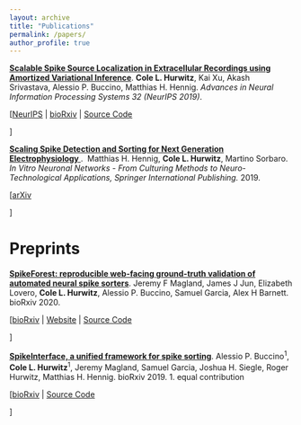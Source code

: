 ```yaml
---
layout: archive
title: "Publications"
permalink: /papers/
author_profile: true
---
```

<p>
<a href="https://papers.nips.cc/paper/8720-scalable-spike-source-localization-in-extracellular-recordings-using-amortized-variational-inference"><b>Scalable Spike Source Localization in Extracellular Recordings using Amortized Variational Inference</b></a>.&nbsp;<b>Cole L. Hurwitz</b>, Kai Xu, Akash Srivastava, Alessio P. Buccino, Matthias H. Hennig. <i> Advances in Neural Information Processing Systems 32 (NeurIPS 2019)</i>.
<p>
   [<a href="https://papers.nips.cc/paper/8720-scalable-spike-source-localization-in-extracellular-recordings-using-amortized-variational-inference">NeurIPS</a>
   | <a href="https://www.biorxiv.org/content/10.1101/656389v1">bioRxiv</a>
   | <a href="https://github.com/colehurwitz/decay_model">Source Code</a>

 ]
</p>

<p>
<a href="https://arxiv.org/abs/1809.01051"><b>Scaling Spike Detection and Sorting for Next Generation Electrophysiology
</b></a>.&nbsp; Matthias H. Hennig, <b>Cole L. Hurwitz</b>, Martino Sorbaro. <i> In Vitro Neuronal Networks - From Culturing Methods to Neuro-Technological Applications, Springer International Publishing.</i> 2019.
<p>
   [<a href="https://arxiv.org/abs/1809.01051">arXiv</a>

 ]
</p>

# Preprints

<p>
<a href="https://www.biorxiv.org/content/10.1101/2020.01.14.900688v1?rss=1"><b>SpikeForest: reproducible web-facing ground-truth validation of automated neural spike sorters</b></a>.&nbsp;Jeremy F Magland, James J Jun, Elizabeth Lovero, <b>Cole L. Hurwitz</b>, Alessio P. Buccino, Samuel Garcia, Alex H Barnett. bioRxiv 2020.
<p>
   [<a href="https://www.biorxiv.org/content/10.1101/2020.01.14.900688v1?rss=1">bioRxiv</a>
   | <a href="https://spikeforest.flatironinstitute.org/">Website</a>
   | <a href="https://github.com/flatironinstitute/spikeforest2">Source Code</a>

 ]
</p>

<p>
<a href="https://www.biorxiv.org/content/10.1101/796599v1"><b>SpikeInterface, a unified framework for spike sorting</b></a>.&nbsp;Alessio P. Buccino<sup>1</sup>, <b>Cole L. Hurwitz</b><sup>1</sup>, Jeremy Magland, Samuel Garcia, Joshua H. Siegle, Roger Hurwitz, Matthias H. Hennig. bioRxiv 2019. 1. equal contribution
<p>
   [<a href="https://www.biorxiv.org/content/10.1101/796599v1">bioRxiv</a>
   | <a href="https://github.com/SpikeInterface">Source Code</a>

 ]
</p>

